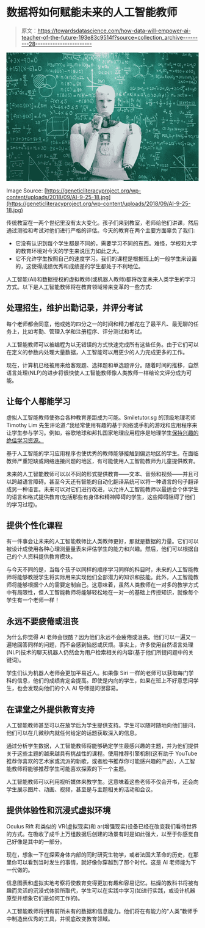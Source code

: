 # 数据将如何赋能未来的人工智能教师

> 原文：<https://towardsdatascience.com/how-data-will-empower-ai-teacher-of-the-future-193e83c9514f?source=collection_archive---------28----------------------->

![](img/1626d632ae2b775f38bf6014c1cdb317.png)

Image Source: [https://geneticliteracyproject.org/wp-content/uploads/2018/09/AI-9-25-18.jpg](https://geneticliteracyproject.org/wp-content/uploads/2018/09/AI-9-25-18.jpg)

传统教室在一两个世纪里没有太大变化。孩子们来到教室，老师给他们讲课，然后通过测验和考试对他们进行严格的评估。今天的教育在两个主要方面辜负了我们:

*   它没有认识到每个学生都是不同的，需要学习不同的东西。难怪，学校和大学的教育环境对今天的学生来说压力如此之大。
*   它不允许学生按照自己的速度学习。我们的课程是根据班上的一般学生来设置的，这使得成绩优秀和成绩差的学生都处于不利地位。

人工智能(AI)和数据授权的虚拟教师(或机器人教师)都将改变未来人类学生的学习方式。以下是人工智能教师将在教育领域带来变革的一些方式:

## 处理招生，维护出勤记录，并评分考试

每个老师都会同意，他或她的四分之一的时间和精力都花在了最平凡、最无聊的任务上，比如考勤、管理入学和注册程序、评分测试和考试。

人工智能教师可以被编程为以无错误的方式快速完成所有这些任务。由于它们可以在定义的参数内处理大量数据，人工智能可以用更少的人力完成更多的工作。

现在，计算机已经被用来给客观题、选择题和单选题评分。随着时间的推移，自然语言处理(NLP)的进步将很快使人工智能教师像人类教师一样给论文评分成为可能。

## 让每个人都能学习

虚拟人工智能教师使弥合各种教育差距成为可能。Smiletutor.sg 的顶级地理老师 Timothy Lim 先生评论道:“我经常使用有趣的基于网络或手机的游戏和应用程序来让学生参与学习。例如，谷歌地球和邦扎国家地理应用程序是地理学生[保持兴趣的绝佳学习资源。](https://smiletutor.sg/9-best-apps-to-motivate-your-childs-interest-in-geography/)

基于人工智能的学习应用程序也使优秀的教师能够接触到偏远地区的学生。在面临教师严重短缺或网络连接问题的地区，有可能使用人工智能教师为儿童提供教育。

未来的人工智能教师可以以不同的形式提供教育——文本、音频和视频——并且可以跨越语言障碍。甚至今天还有智能的自动化翻译系统可以将一种语言的句子翻译成另一种语言。未来可以对它们进行改进，以允许人工智能教师以最适合个体学生的语言和格式提供教育(包括那些有身体和精神障碍的学生，这些障碍阻碍了他们的学习过程)。

## 提供个性化课程

有一件事会让未来的人工智能教师比人类教师更好，那就是数据的力量。它们可以被设计成使用各种心理测量量表来评估学生的能力和兴趣。然后，他们可以根据自己的个人资料提供教育模块。

与今天不同的是，当每个孩子以同样的顺序学习同样的科目时，未来的人工智能教师将能够教授学生将实际用来实现他们全部潜力的知识和技能。此外，人工智能教师将能够根据个人的需要定制自己。这意味着，虽然人类教师在一对多的教学方式中有局限性，但人工智能教师将能够轻松地在一对一的基础上传授知识，就像每个学生有一个老师一样！

## 永远不要疲倦或沮丧

为什么你觉得 AI 老师会很酷？因为他们永远不会疲倦或沮丧。他们可以一遍又一遍地回答同样的问题，而不会感到恼怒或厌烦。事实上，许多使用自然语言处理(NLP)技术的聊天机器人仍然会为用户检索相关的内容(基于他们所提问题中的关键词)。

学生们认为机器人老师会更加平易近人。如果像 Siri 一样的老师可以获取每门学科的信息，他们的成绩肯定会提高。即使是内向的学生，如果在班上不好意思问学生，也会发现向他们的个人 AI 导师提问很容易。

## 在课堂之外提供教育支持

人工智能教师甚至可以在放学后为学生提供支持。学生可以随时随地向他们提问，他们可以在几微秒内就任何给定的话题获取深入的信息。

通过分析学生数据，人工智能教师将能够确定学生最感兴趣的主题，并为他们提供关于这些主题的越来越具有挑战性的课程。使用推荐引擎机制(这有助于 YouTube 推荐你喜欢的艺术家或流派的新歌，或者脸书推荐你可能感兴趣的产品)，人工智能教师将能够推荐学生可能喜欢探索的下一个主题。

人工智能教师可以利用视听媒体来教学生。这意味着这些老师不仅会开书，还会向学生展示图片、动画、视频，甚至是与主题相关的活动和会议。

## 提供体验性和沉浸式虚拟环境

Oculus Rift 和类似的 VR(虚拟现实)和 ar(增强现实)设备已经在改变我们看待世界的方式。在吸收了成千上万组数据后创建的场景有时是如此强大，以至于你感觉自己好像是其中的一部分。

现在，想象一下在探索身体内部的同时研究生物学，或者法国大革命的历史，在那里你可以看到当时发生的事情，就好像你穿越到了那个时代。这是 AI 老师能为下一代做的。

信息图表和虚拟实地考察将使教育变得更加有趣和容易记忆。枯燥的教科书将被有趣而灵活的沉浸式体验所取代，学生可以在实践中学习(如进行实践，或设计机器原型并想象它们是如何工作的)。

人工智能教师将拥有前所未有的数据和信息能力。他们将在有能力的“人类”教师手中制造出优秀的工具，并彻底改变教育领域。